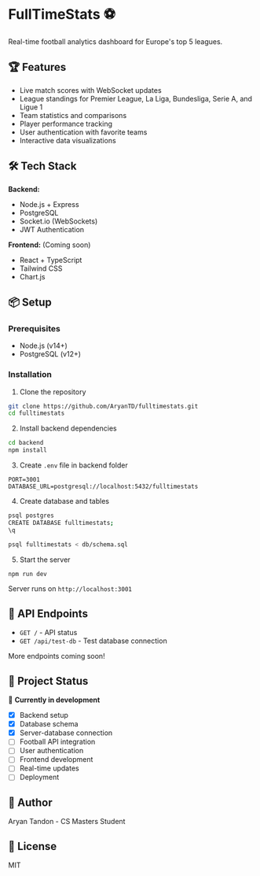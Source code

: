 # FullTimeStats ⚽

Real-time football analytics dashboard for Europe's top 5 leagues.

## 🏆 Features

- Live match scores with WebSocket updates
- League standings for Premier League, La Liga, Bundesliga, Serie A, and Ligue 1
- Team statistics and comparisons
- Player performance tracking
- User authentication with favorite teams
- Interactive data visualizations

## 🛠️ Tech Stack

**Backend:**

- Node.js + Express
- PostgreSQL
- Socket.io (WebSockets)
- JWT Authentication

**Frontend:** (Coming soon)

- React + TypeScript
- Tailwind CSS
- Chart.js

## 📦 Setup

### Prerequisites

- Node.js (v14+)
- PostgreSQL (v12+)

### Installation

1. Clone the repository

```bash
git clone https://github.com/AryanTD/fulltimestats.git
cd fulltimestats
```

2. Install backend dependencies

```bash
cd backend
npm install
```

3. Create `.env` file in backend folder

```
PORT=3001
DATABASE_URL=postgresql://localhost:5432/fulltimestats
```

4. Create database and tables

```bash
psql postgres
CREATE DATABASE fulltimestats;
\q

psql fulltimestats < db/schema.sql
```

5. Start the server

```bash
npm run dev
```

Server runs on `http://localhost:3001`

## 🚀 API Endpoints

- `GET /` - API status
- `GET /api/test-db` - Test database connection

More endpoints coming soon!

## 📝 Project Status

🚧 **Currently in development**

- [x] Backend setup
- [x] Database schema
- [x] Server-database connection
- [ ] Football API integration
- [ ] User authentication
- [ ] Frontend development
- [ ] Real-time updates
- [ ] Deployment

## 👤 Author

Aryan Tandon - CS Masters Student

## 📄 License

MIT
